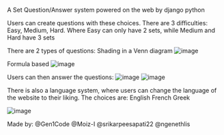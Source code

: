 A Set Question/Answer system powered on the web by django python

Users can create questions with these choices.
There are 3 difficulties: Easy, Medium, Hard. 
Where Easy can only have 2 sets, while Medium and Hard have 3 sets

There are 2 types of questions:
Shading in a Venn diagram
![image](https://github.com/Gen1Code/ENGF2SC2/assets/72555054/f70bf57f-f7d3-4974-a124-e0452cfec506)

Formula based
![image](https://github.com/Gen1Code/ENGF2SC2/assets/72555054/dd5d825f-9e29-4b1d-b600-1ec0772cf23e)




Users can then answer the questions:
![image](https://github.com/Gen1Code/ENGF2SC2/assets/72555054/767b5c48-f78b-4ba1-b11f-559c0dffc933)
![image](https://github.com/Gen1Code/ENGF2SC2/assets/72555054/2f8b44c8-62ce-4522-8019-2d4fcfc33c78)

There is also a language system, where users can change the language of the website to their liking.
The choices are:
English
French
Greek

![image](https://github.com/Gen1Code/ENGF2SC2/assets/72555054/d6480a60-ca6a-40dc-9e23-cd971814c881)

Made by:
@Gen1Code
@Moiz-I
@srikarpeesapati22
@ngenethlis
